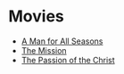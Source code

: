 # Movies

* [A Man for All Seasons](https://en.wikipedia.org/wiki/A_Man_for_All_Seasons_(1966_film))
* [The Mission](https://www.imdb.com/title/tt0091530/)
* [The Passion of the Christ](https://en.wikipedia.org/wiki/The_Passion_of_the_Christ)
